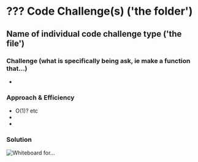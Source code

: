 # ??? Code Challenge(s) ('the folder')

##  Name of individual code challenge type ('the file')

### Challenge (what is specifically being ask, ie make a function that...)
- 

### Approach & Efficiency
- O(1)? etc
- 
- 

### Solution
![Whiteboard for...]()